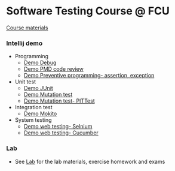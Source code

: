 
Software Testing Course @ FCU
===

[Course materials](https://hackmd.io/@nlhsueh/HySQsoBR2/https%3A%2F%2Fhackmd.io%2F%40nlhsueh%2FrkyXWjrC3)

### Intellij demo
* Programming
  * [Demo Debug](../Intellij/DemoDebug/)
  * [Demo PMD code review](../Intellij/DemoInspection/)
  * [Demo Preventive programming- assertion, exception](../Intellij/DemoPreventive/)
* Unit test
  * [Demo JUnit](../Intellij/DemoJunit/)
  * [Demo Mutation test](../Intellij/DemoMutation/)
  * [Demo Mutation test- PITTest](../Intellij/Mutation4/)
* Integration test
  * [Demo Mokito](../Intellij/DemoMokito/)
* System testing
  * [Demo web testing- Selnium](../Intellij/DemoWebTesting/)
  * [Demo web testing- Cucumber](../Intellij/DemoCucumber/)

### Lab
* See [Lab](../lab/) for the lab materials, exercise homework and exams

